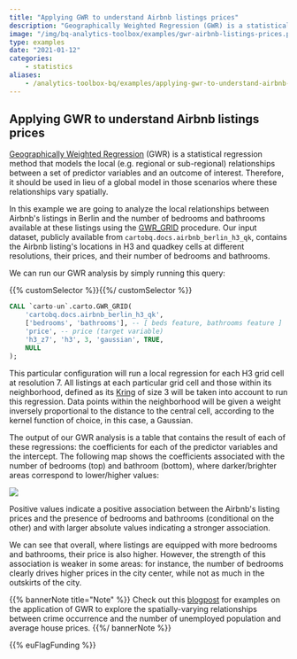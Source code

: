 ```yaml
---
title: "Applying GWR to understand Airbnb listings prices"
description: "Geographically Weighted Regression (GWR) is a statistical regression method that models the local (e.g. regional or sub-regional) relationships between a set of predictor variables and an outcome of interest. Therefore, it should be used in lieu of a global model in those scenarios where these relationships vary spatially. In this example we are going to analyze the local relationships between Airbnb's listings in Berlin and the number of bedrooms and bathrooms available at these listings using the GWR_GRID procedure."
image: "/img/bq-analytics-toolbox/examples/gwr-airbnb-listings-prices.png"
type: examples
date: "2021-01-12"
categories:
    - statistics
aliases:
    - /analytics-toolbox-bq/examples/applying-gwr-to-understand-airbnb-listings-prices/
---
```

## Applying GWR to understand Airbnb listings prices

[Geographically Weighted Regression](https://en.wikipedia.org/wiki/Spatial_analysis#Spatial_regression) (GWR) is a statistical regression method that models the local (e.g. regional or sub-regional) relationships between a set of predictor variables and an outcome of interest. Therefore, it should be used in lieu of a global model in those scenarios where these relationships vary spatially.

In this example we are going to analyze the local relationships between Airbnb's listings in Berlin and the number of bedrooms and bathrooms available at these listings using the [GWR_GRID](../sql-reference/statistics/#gwr_grid) procedure. Our input dataset, publicly available from `cartobq.docs.airbnb_berlin_h3_qk`, contains the Airbnb listing's locations in H3 and quadkey cells at different resolutions, their prices, and their number of bedrooms and bathrooms.

We can run our GWR analysis by simply running this query:

{{% customSelector %}}𝅺{{%/ customSelector %}}
```sql
CALL `carto-un`.carto.GWR_GRID(
    'cartobq.docs.airbnb_berlin_h3_qk',
    ['bedrooms', 'bathrooms'], -- [ beds feature, bathrooms feature ]
    'price', -- price (target variable)
    'h3_z7', 'h3', 3, 'gaussian', TRUE,
    NULL
);
```

This particular configuration will run a local regression for each H3 grid cell at resolution 7. All listings at each particular grid cell and those within its neighborhood, defined as its [Kring](../sql-reference/h3/#kring) of size 3 will be taken into account to run this regression. Data points within the neighborhood will be given a weight inversely proportional to the distance to the central cell, according to the kernel function of choice, in this case, a Gaussian.

The output of our GWR analysis is a table that contains the result of each of these regressions: the coefficients for each of the predictor variables and the intercept. The following map shows the coefficients associated with the number of bedrooms (top) and bathroom (bottom), where darker/brighter areas correspond to lower/higher values:

![](/img/bq-analytics-toolbox/examples/gwr-airbnb-listings-prices.png)

Positive values indicate a positive association between the Airbnb's listing prices and the presence of bedrooms and bathrooms (conditional on the other) and with larger absolute values indicating a stronger association.

We can see that overall, where listings are equipped with more bedrooms and bathrooms, their price is also higher. However, the strength of this association is weaker in some areas: for instance, the number of bedrooms clearly drives higher prices in the city center, while not as much in the outskirts of the city.

{{% bannerNote title="Note" %}}
Check out this [blogpost](https://carto.com/blog/geographically-weighted-regression/) for examples on the application of GWR to explore the spatially-varying relationships between crime occurrence and the number of unemployed population and average house prices.
{{%/ bannerNote %}}

{{% euFlagFunding %}}
